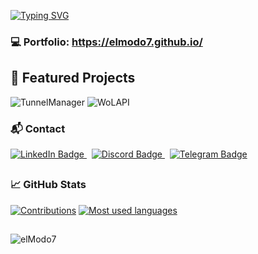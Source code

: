 [![Typing SVG](http://readme-typing-svg.herokuapp.com?size=24&center=true&vCenter=true&lines=FullStack+Developer;Process+Automation;Networking+Enthusiast;Dev+Sec+Ops)](https://git.io/typing-svg)

### 💻 Portfolio: https://elmodo7.github.io/

## 🚀 Featured Projects

![TunnelManager](https://github-readme-stats.vercel.app/api/pin/?username=elModo7&repo=SSH_Tunnel_Manager&theme=nightowl)
![WoLAPI](https://github-readme-stats.vercel.app/api/pin/?username=elModo7&repo=WakeOnLan-Web-API&theme=radical)

### 📬 Contact
<div>
  <a href="https://www.linkedin.com/in/victor-smp/">
      <img src="https://img.shields.io/badge/LinkedIn-blue?style=for-the-badge&logo=linkedin&logoColor=white" alt="LinkedIn Badge"/>
  </a>&nbsp;
  <a href="https://discord.com/invite/stu2vkJ">
      <img src="https://img.shields.io/badge/Discord-blue?style=for-the-badge&logo=discord&logoColor=white" alt="Discord Badge"/>
  </a>&nbsp;
  <a href="[https://discord.com/invite/stu2vkJ](https://t.me/victor_smp)">
      <img src="https://img.shields.io/badge/Telegram-blue?style=for-the-badge&logo=telegram&logoColor=white" alt="Telegram Badge"/>
  </a>
</div>

##
### 📈 GitHub Stats

[![Contributions](https://github-readme-stats.vercel.app/api?username=elModo7&show_icons=true&hide=issues&rank_icon=percentile&include_all_commits=true&bg_color=30,e96443,904e95\&title_color=fff\&text_color=fff)](https://github.com/anuraghazra/github-readme-stats)
[![Most used languages](https://github-readme-stats.vercel.app/api/top-langs/?username=elModo7&layout=compact&theme=nightowl)](https://github.com/anuraghazra/github-readme-stats)


##
<p align="left"> 
  <img src="https://komarev.com/ghpvc/?username=elModo7&label=Profile%20views&color=0e75b6&style=flat" alt="elModo7" /> 
</p>
